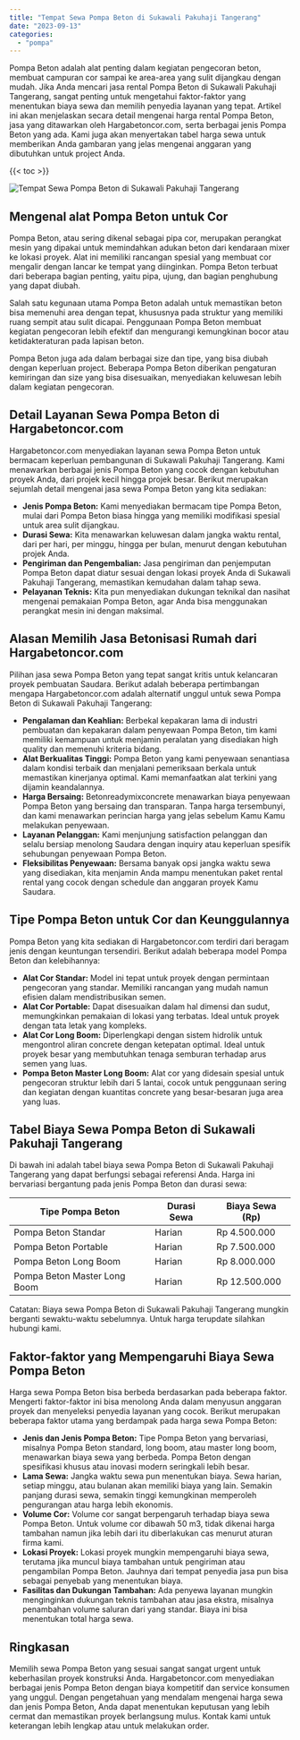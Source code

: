 ```yaml
---
title: "Tempat Sewa Pompa Beton di Sukawali Pakuhaji Tangerang"
date: "2023-09-13"
categories: 
  - "pompa"
---
```




Pompa Beton adalah alat penting dalam kegiatan pengecoran beton, membuat campuran cor sampai ke area-area yang sulit dijangkau dengan mudah. Jika Anda mencari jasa rental Pompa Beton di Sukawali Pakuhaji Tangerang, sangat penting untuk mengetahui faktor-faktor yang menentukan biaya sewa dan memilih penyedia layanan yang tepat. Artikel ini akan menjelaskan secara detail mengenai harga rental Pompa Beton, jasa yang ditawarkan oleh Hargabetoncor.com, serta berbagai jenis Pompa Beton yang ada. Kami juga akan menyertakan tabel harga sewa untuk memberikan Anda gambaran yang jelas mengenai anggaran yang dibutuhkan untuk project Anda.

{{< toc >}}

![Tempat Sewa Pompa Beton di Sukawali Pakuhaji Tangerang](https://hargareadymixid.github.io/pompa/concrete-pump%20(3).png)

## Mengenal alat Pompa Beton untuk Cor

Pompa Beton, atau sering dikenal sebagai pipa cor, merupakan perangkat mesin yang dipakai untuk memindahkan adukan beton dari kendaraan mixer ke lokasi proyek. Alat ini memiliki rancangan spesial yang membuat cor mengalir dengan lancar ke tempat yang diinginkan. Pompa Beton terbuat dari beberapa bagian penting, yaitu pipa, ujung, dan bagian penghubung yang dapat diubah.

Salah satu kegunaan utama Pompa Beton adalah untuk memastikan beton bisa memenuhi area dengan tepat, khususnya pada struktur yang memiliki ruang sempit atau sulit dicapai. Penggunaan Pompa Beton membuat kegiatan pengecoran lebih efektif dan mengurangi kemungkinan bocor atau ketidakteraturan pada lapisan beton.

Pompa Beton juga ada dalam berbagai size dan tipe, yang bisa diubah dengan keperluan project. Beberapa Pompa Beton diberikan pengaturan kemiringan dan size yang bisa disesuaikan, menyediakan keluwesan lebih dalam kegiatan pengecoran.

## Detail Layanan Sewa Pompa Beton di Hargabetoncor.com

Hargabetoncor.com menyediakan layanan sewa Pompa Beton untuk bermacam keperluan pembangunan di Sukawali Pakuhaji Tangerang. Kami menawarkan berbagai jenis Pompa Beton yang cocok dengan kebutuhan proyek Anda, dari projek kecil hingga projek besar. Berikut merupakan sejumlah detail mengenai jasa sewa Pompa Beton yang kita sediakan:

- **Jenis Pompa Beton:** Kami menyediakan bermacam tipe Pompa Beton, mulai dari Pompa Beton biasa hingga yang memiliki modifikasi spesial untuk area sulit dijangkau.
- **Durasi Sewa:** Kita menawarkan keluwesan dalam jangka waktu rental, dari per hari, per minggu, hingga per bulan, menurut dengan kebutuhan projek Anda.
- **Pengiriman dan Pengembalian:** Jasa pengiriman dan penjemputan Pompa Beton dapat diatur sesuai dengan lokasi proyek Anda di Sukawali Pakuhaji Tangerang, memastikan kemudahan dalam tahap sewa.
- **Pelayanan Teknis:** Kita pun menyediakan dukungan teknikal dan nasihat mengenai pemakaian Pompa Beton, agar Anda bisa menggunakan perangkat mesin ini dengan maksimal.

## Alasan Memilih Jasa Betonisasi Rumah dari Hargabetoncor.com

Pilihan jasa sewa Pompa Beton yang tepat sangat kritis untuk kelancaran proyek pembuatan Saudara. Berikut adalah beberapa pertimbangan mengapa Hargabetoncor.com adalah alternatif unggul untuk sewa Pompa Beton di Sukawali Pakuhaji Tangerang:

- **Pengalaman dan Keahlian:** Berbekal kepakaran lama di industri pembuatan dan kepakaran dalam penyewaan Pompa Beton, tim kami memiliki kemampuan untuk menjamin peralatan yang disediakan high quality dan memenuhi kriteria bidang.
- **Alat Berkualitas Tinggi:** Pompa Beton yang kami penyewaan senantiasa dalam kondisi terbaik dan menjalani pemeriksaan berkala untuk memastikan kinerjanya optimal. Kami memanfaatkan alat terkini yang dijamin keandalannya.
- **Harga Bersaing:** Betonreadymixconcrete menawarkan biaya penyewaan Pompa Beton yang bersaing dan transparan. Tanpa harga tersembunyi, dan kami menawarkan perincian harga yang jelas sebelum Kamu Kamu melakukan penyewaan.
- **Layanan Pelanggan:** Kami menjunjung satisfaction pelanggan dan selalu bersiap menolong Saudara dengan inquiry atau keperluan spesifik sehubungan penyewaan Pompa Beton.
- **Fleksibilitas Penyewaan:** Bersama banyak opsi jangka waktu sewa yang disediakan, kita menjamin Anda mampu menentukan paket rental rental yang cocok dengan schedule dan anggaran proyek Kamu Saudara.

## Tipe Pompa Beton untuk Cor dan Keunggulannya

Pompa Beton yang kita sediakan di Hargabetoncor.com terdiri dari beragam jenis dengan keuntungan tersendiri. Berikut adalah beberapa model Pompa Beton dan kelebihannya:

- **Alat Cor Standar:** Model ini tepat untuk proyek dengan permintaan pengecoran yang standar. Memiliki rancangan yang mudah namun efisien dalam mendistribusikan semen.
- **Alat Cor Portable:** Dapat disesuaikan dalam hal dimensi dan sudut, memungkinkan pemakaian di lokasi yang terbatas. Ideal untuk proyek dengan tata letak yang kompleks.
- **Alat Cor Long Boom:** Diperlengkapi dengan sistem hidrolik untuk mengontrol aliran concrete dengan ketepatan optimal. Ideal untuk proyek besar yang membutuhkan tenaga semburan terhadap arus semen yang luas.
- **Pompa Beton Master Long Boom:** Alat cor yang didesain spesial untuk pengecoran struktur lebih dari 5 lantai, cocok untuk penggunaan sering dan kegiatan dengan kuantitas concrete yang besar-besaran juga area yang luas.

## Tabel Biaya Sewa Pompa Beton di Sukawali Pakuhaji Tangerang

Di bawah ini adalah tabel biaya sewa Pompa Beton di Sukawali Pakuhaji Tangerang yang dapat berfungsi sebagai referensi Anda. Harga ini bervariasi bergantung pada jenis Pompa Beton dan durasi sewa:

| Tipe Pompa Beton | Durasi Sewa | Biaya Sewa (Rp) |
| --- | --- | --- |
| Pompa Beton Standar | Harian | Rp 4.500.000 |
| Pompa Beton Portable | Harian | Rp 7.500.000 |
| Pompa Beton Long Boom | Harian | Rp 8.000.000 |
| Pompa Beton Master Long Boom | Harian | Rp 12.500.000 |

Catatan: Biaya sewa Pompa Beton di Sukawali Pakuhaji Tangerang mungkin berganti sewaktu-waktu sebelumnya. Untuk harga terupdate silahkan hubungi kami.

## Faktor-faktor yang Mempengaruhi Biaya Sewa Pompa Beton

Harga sewa Pompa Beton bisa berbeda berdasarkan pada beberapa faktor. Mengerti faktor-faktor ini bisa menolong Anda dalam menyusun anggaran proyek dan menyeleksi penyedia layanan yang cocok. Berikut merupakan beberapa faktor utama yang berdampak pada harga sewa Pompa Beton:

- **Jenis dan Jenis Pompa Beton:** Tipe Pompa Beton yang bervariasi, misalnya Pompa Beton standard, long boom, atau master long boom, menawarkan biaya sewa yang berbeda. Pompa Beton dengan spesifikasi khusus atau inovasi modern seringkali lebih besar.
- **Lama Sewa:** Jangka waktu sewa pun menentukan biaya. Sewa harian, setiap minggu, atau bulanan akan memiliki biaya yang lain. Semakin panjang durasi sewa, semakin tinggi kemungkinan memperoleh pengurangan atau harga lebih ekonomis.
- **Volume Cor:** Volume cor sangat berpengaruh terhadap biaya sewa Pompa Beton. Untuk volume cor dibawah 50 m3, tidak dikenai harga tambahan namun jika lebih dari itu diberlakukan cas menurut aturan firma kami.
- **Lokasi Proyek:** Lokasi proyek mungkin mempengaruhi biaya sewa, terutama jika muncul biaya tambahan untuk pengiriman atau pengambilan Pompa Beton. Jauhnya dari tempat penyedia jasa pun bisa sebagai penyebab yang menentukan biaya.
- **Fasilitas dan Dukungan Tambahan:** Ada penyewa layanan mungkin menginginkan dukungan teknis tambahan atau jasa ekstra, misalnya penambahan volume saluran dari yang standar. Biaya ini bisa menentukan total harga sewa.

## Ringkasan

Memilih sewa Pompa Beton yang sesuai sangat sangat urgent untuk keberhasilan proyek konstruksi Anda. Hargabetoncor.com menyediakan berbagai jenis Pompa Beton dengan biaya kompetitif dan service konsumen yang unggul. Dengan pengetahuan yang mendalam mengenai harga sewa dan jenis Pompa Beton, Anda dapat menentukan keputusan yang lebih cermat dan memastikan proyek berlangsung mulus. Kontak kami untuk keterangan lebih lengkap atau untuk melakukan order.
